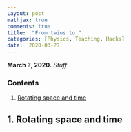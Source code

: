 ```yaml
---
Layout: post
mathjax: true
comments: true
title:  "From twins to "
categories: [Physics, Teaching, Hacks]
date:  2020-03-??
---
```


**March ?, 2020.** *Stuff*

### Contents

1. <a href="#sec-1">Rotating space and time</a>

## 1. Rotating space and time <a id="sec-1" name="sec-1"></a>
